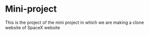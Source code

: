 # Mini-project
This is the project of the mini project in which we are making a clone website of SpaceX website
